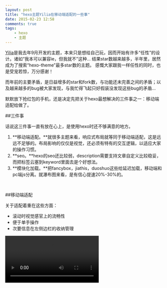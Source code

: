 ```yaml
---
layout: post
title: "hexo主题Yilia在移动端适配的一些事"
date: 2015-02-23 12:58
comments: true
tags: 
	- hexo
	- 主题 
---
```


[Yilia](https://github.com/litten/hexo-theme-yilia)是我去年9月开发的主题，本来只是想给自己玩，因而开始有许多“任性”的设计。诸如“我本可以兼容ie，但我就不”这种…
结果star数越来越多，半年里，居然成为了搜索“hexo-theme”最多star数的主题。
感慨大家跟我一样任性的同时，也是受宠若惊，万分感谢！

而年前的主要矛盾，是日益增多的star和fork数，与功能还未完善之间的矛盾；以及越来越多的bug被大家发现，与我忙得飞起只好假装没发现这些bug的矛盾…

默默放下抢红包的手机，还是决定先把关于hexo最想解决的三件事之一：移动端适配给做了。

<!--more-->

##三件事

话说这三件事一直有放在心上，是使用hexo时还不够满意的地方。
<br/>             
1. **移动端适配。**就很多主题来看，响应式布局就等同于移动端适配，这是远远不足够的。布局影响的仅仅是视觉，还必须有特有的交互逻辑，以适应大家的操作习惯。
2. **seo。**hexo的seo还比较弱，description需要支持文章自定义比较稳妥，而把标签云塞到keyword里面去是个好想法。
3. **模块化加载。**把fancybox，jiathis，duoshuo这些给延迟加载，移动端和pc端js分离。就瀑布图来看，是有信心提速20%-30%的。
<br/>
                  
##移动端适配

关于适配着重在这些方面：

* 滚动时视觉感官上的流畅性
* 便于单手操作
* 次要信息在左侧边栏的收纳管理

<video controls="" autoplay="" name="media"><source src="/assets/video/yilia-mobile.mp4" type="video/mp4"></video>
